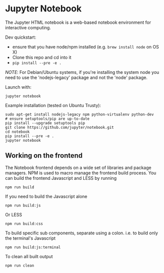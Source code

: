 # Jupyter Notebook

The Jupyter HTML notebook is a web-based notebook environment for interactive computing.

Dev quickstart:

* ensure that you have node/npm installed (e.g. `brew install node` on OS X)
* Clone this repo and cd into it
* `pip install --pre -e .`

_NOTE_: For Debian/Ubuntu systems, if you're installing the system node you need
to use the 'nodejs-legacy' package and not the 'node' package.

Launch with:

    jupyter notebook

Example installation (tested on Ubuntu Trusty):

```
sudo apt-get install nodejs-legacy npm python-virtualenv python-dev
# ensure setuptools/pip are up-to-date
pip install --upgrade setuptools pip
git clone https://github.com/jupyter/notebook.git
cd notebook
pip install --pre -e .
jupyter notebook
```

## Working on the frontend
The Notebook frontend depends on a wide set of libraries and package managers.
NPM is used to macro manage the frontend build process.  You can build the 
frontend Javascript and LESS by running

```
npm run build
```

If you need to build the Javascript alone

```
npm run build:js
```

Or LESS

```
npm run build:css
```

To build specific sub components, separate using a colon.  i.e. to build only
the terminal's Javascript

```
npm run build:js:terminal
```

To clean all built output

```
npm run clean
```
